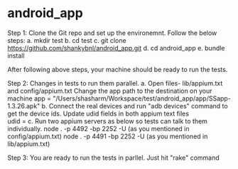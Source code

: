 # android_app

Step 1: Clone the Git repo and set up the environemnt. Follow the below steps:
 a. mkdir test
 b. cd test
 c. git clone https://github.com/shankybnl/android_app.git
 d. cd android_app
 e. bundle install
 
 After following above steps, your machine should be ready to run the tests.
 
 Step 2: Changes in tests to run them parallel.
 a. Open files- lib/appium.txt and config/appium.txt
    Change the app path to the destination on your machine
    app = "/Users/shasharm/Workspace/test/android_app/app/SSapp-1.3.26.apk"
 b. Connect the real devices and run "adb devices" command to get the device ids. Update udid fields in both appium text files  
    udid = <device-id>
 c. Run two appium servers as below so tests can talk to them individually.
    node . -p 4492 -bp 2252 -U <udid>(as you mentioned in config/appium.txt)
    node . -p 4491 -bp 2252 -U <udid>(as you mentioned in lib/appium.txt)
    
Step 3: You are ready to run the tests in parllel. Just hit "rake" command 
    
